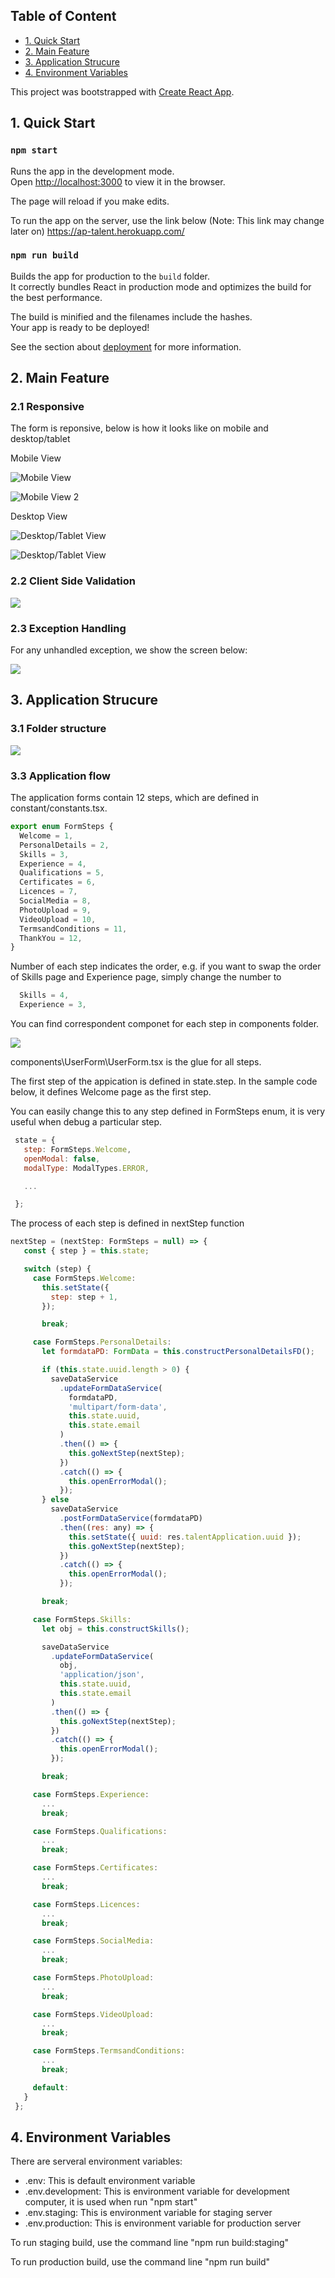 ## Table of Content

- [1. Quick Start](#QuickStart)
- [2. Main Feature](#MainFeature)
- [3. Application Strucure](#ApplicationStrucure)
- [4. Environment Variables](#EnvironmentVariables)

This project was bootstrapped with [Create React App](https://github.com/facebook/create-react-app).
<a name="QuickStart"></a>

## 1. Quick Start

### `npm start`

Runs the app in the development mode.<br />
Open [http://localhost:3000](http://localhost:3000) to view it in the browser.

The page will reload if you make edits.<br />

To run the app on the server, use the link below (Note: This link may change later on)
https://ap-talent.herokuapp.com/

### `npm run build`

Builds the app for production to the `build` folder.<br />
It correctly bundles React in production mode and optimizes the build for the best performance.

The build is minified and the filenames include the hashes.<br />
Your app is ready to be deployed!

See the section about [deployment](https://facebook.github.io/create-react-app/docs/deployment) for more information.

<a name="MainFeature"></a>

## 2. Main Feature

### 2.1 Responsive

The form is reponsive, below is how it looks like on mobile and desktop/tablet

Mobile View

![Mobile View](screenshots/Mobile-View-1.png 'Mobile View 1')

![Mobile View 2](screenshots/Mobile-View-2.png 'Mobile View 2')

Desktop View

![Desktop/Tablet View](screenshots/Desktop-View-1.png)

![Desktop/Tablet View](screenshots/Desktop-View-2.png)

### 2.2 Client Side Validation

![](screenshots/Client-Side-Validation.png)

### 2.3 Exception Handling

For any unhandled exception, we show the screen below:

![](screenshots/exception-handling.png)

<a name="ApplicationStrucure"></a>

## 3. Application Strucure

### 3.1 Folder structure

![](screenshots/Folder-Structure.png)

### 3.3 Application flow

The application forms contain 12 steps, which are defined in constant/constants.tsx.

```javascript
export enum FormSteps {
  Welcome = 1,
  PersonalDetails = 2,
  Skills = 3,
  Experience = 4,
  Qualifications = 5,
  Certificates = 6,
  Licences = 7,
  SocialMedia = 8,
  PhotoUpload = 9,
  VideoUpload = 10,
  TermsandConditions = 11,
  ThankYou = 12,
}
```

Number of each step indicates the order, e.g. if you want to swap the order of Skills page and Experience page, simply change the number to

```javascript
  Skills = 4,
  Experience = 3,
```

You can find correspondent componet for each step in components folder.

![](screenshots/Screen-Design.png)

components\UserForm\UserForm.tsx is the glue for all steps.

The first step of the appication is defined in state.step. In the sample code below, it defines Welcome page as the first step.

You can easily change this to any step defined in FormSteps enum, it is very useful when debug a particular step.

```javascript
 state = {
   step: FormSteps.Welcome,
   openModal: false,
   modalType: ModalTypes.ERROR,

   ...

 };
```

The process of each step is defined in nextStep function

```javascript
nextStep = (nextStep: FormSteps = null) => {
   const { step } = this.state;

   switch (step) {
     case FormSteps.Welcome:
       this.setState({
         step: step + 1,
       });

       break;

     case FormSteps.PersonalDetails:
       let formdataPD: FormData = this.constructPersonalDetailsFD();

       if (this.state.uuid.length > 0) {
         saveDataService
           .updateFormDataService(
             formdataPD,
             'multipart/form-data',
             this.state.uuid,
             this.state.email
           )
           .then(() => {
             this.goNextStep(nextStep);
           })
           .catch(() => {
             this.openErrorModal();
           });
       } else
         saveDataService
           .postFormDataService(formdataPD)
           .then((res: any) => {
             this.setState({ uuid: res.talentApplication.uuid });
             this.goNextStep(nextStep);
           })
           .catch(() => {
             this.openErrorModal();
           });

       break;

     case FormSteps.Skills:
       let obj = this.constructSkills();

       saveDataService
         .updateFormDataService(
           obj,
           'application/json',
           this.state.uuid,
           this.state.email
         )
         .then(() => {
           this.goNextStep(nextStep);
         })
         .catch(() => {
           this.openErrorModal();
         });

       break;

     case FormSteps.Experience:
       ...
       break;

     case FormSteps.Qualifications:
       ...
       break;

     case FormSteps.Certificates:
       ...
       break;

     case FormSteps.Licences:
       ...
       break;

     case FormSteps.SocialMedia:
       ...
       break;

     case FormSteps.PhotoUpload:
       ...
       break;

     case FormSteps.VideoUpload:
       ...
       break;

     case FormSteps.TermsandConditions:
       ...
       break;

     default:
   }
 };
```

<a name="EnvironmentVariables"></a>

## 4. Environment Variables

There are serveral environment variables:

- .env: This is default environment variable
- .env.development: This is environment variable for development computer, it is used when run "npm start"
- .env.staging: This is environment variable for staging server
- .env.production: This is environment variable for production server

To run staging build, use the command line "npm run build:staging"

To run production build, use the command line "npm run build"
